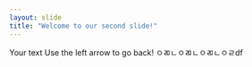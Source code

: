 ```yaml
---
layout: slide
title: "Welcome to our second slide!"
---
```

Your text
Use the left arrow to go back!
ㅇㄻㄴㅇㄻㄴㅇㄻㄴㅇㄹdf
